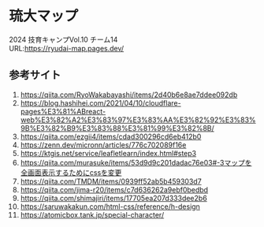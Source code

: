 # 琉大マップ
2024 技育キャンプVol.10 チーム14  
URL:https://ryudai-map.pages.dev/


## 参考サイト
1. https://qiita.com/RyoWakabayashi/items/2d40b6e8ae7ddee092db
2. https://blog.hashihei.com/2021/04/10/cloudflare-pages%E3%81%ABreact-web%E3%82%A2%E3%83%97%E3%83%AA%E3%82%92%E3%83%9B%E3%82%B9%E3%83%88%E3%81%99%E3%82%8B/
3. https://qiita.com/ezgii4/items/cdad300296cd6eb412b0
4. https://zenn.dev/micronn/articles/776c702089f16e
5. https://ktgis.net/service/leafletlearn/index.html#step3
6. https://qiita.com/murasuke/items/53d9d9c201dadac76e03#-3マップを全画面表示するためにcssを変更
7. https://qiita.com/TMDM/items/0939ff52ab5b459303d7
8. https://qiita.com/jima-r20/items/c7d636262a9ebf0bedbd
9. https://qiita.com/shimajiri/items/17705ea207d333dee2b6
10. https://saruwakakun.com/html-css/reference/h-design
11. https://atomicbox.tank.jp/special-character/